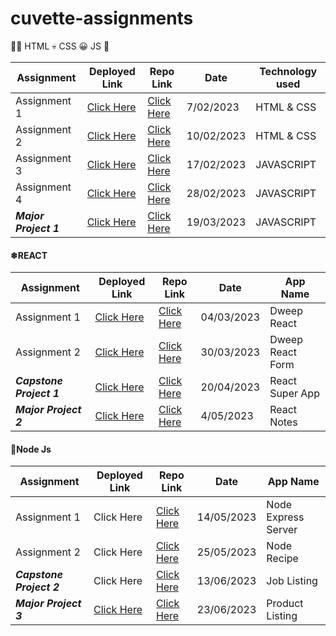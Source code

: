 
#  cuvette-assignments

👩‍💻 HTML 💀 CSS 😀 JS 🧠

| Assignment             |  Deployed Link      | Repo Link   |Date                 |  Technology used                                      |
| ----------------- | ------------------ | ------------------ |------------------------------------------------------------------ |------------------ |
| Assignment 1 | [Click Here](https://cuvette-assignments.vercel.app/) | [Click Here](https://github.com/AnkitaMalik22/cuvette-assignments/tree/master/assignment1) | 7/02/2023 | HTML & CSS
| Assignment 2 | [Click Here](https://cuvette-assignment-2.vercel.app/)  | [Click Here](https://github.com/AnkitaMalik22/cuvette-assignments/tree/master/assignment2) | 10/02/2023 | HTML & CSS
| Assignment 3 | [Click Here](https://cuvette-assignments-3.vercel.app/) | [Click Here](https://github.com/AnkitaMalik22/cuvette-assignments/tree/master/assignment3) | 17/02/2023 | JAVASCRIPT
| Assignment 4 | [Click Here](https://timer-app-ankitamalik22.vercel.app/)  | [Click Here](https://github.com/AnkitaMalik22/timer-app) | 28/02/2023 | JAVASCRIPT
| ***Major Project 1*** | [Click Here](https://stone-paper-scissor-alpha.vercel.app/)  | [Click Here](https://github.com/AnkitaMalik22/Stone-Paper-Scissor) | 19/03/2023 | JAVASCRIPT

#### ❄REACT 
| Assignment             |  Deployed Link      | Repo Link   |Date                 |  App Name                                      |
| ----------------- | ------------------ | ------------------ |------------------------------------------------------------------ |------------------ |
| Assignment 1 | [Click Here](https://react-assignment-1-xi.vercel.app/)  | [Click Here](https://github.com/AnkitaMalik22/react-assignment-1) | 04/03/2023 | Dweep React
| Assignment 2 | [Click Here](https://react-assignment-2-delta.vercel.app/)  | [Click Here](https://github.com/AnkitaMalik22/react-form) | 30/03/2023 | Dweep React Form
| ***Capstone Project 1*** | [Click Here](https://super-app-react.vercel.app/)  | [Click Here](https://github.com/AnkitaMalik22/react-super-app) | 20/04/2023 | React Super App
| ***Major Project 2*** | [Click Here](https://react-notes-ankitamalik22.vercel.app/)  | [Click Here](https://github.com/AnkitaMalik22/react-notes) | 4/05/2023 | React Notes

#### 🌿Node Js
| Assignment             |  Deployed Link      | Repo Link   |Date                 |  App Name                                      |
| ----------------- | ------------------ | ------------------ |------------------------------------------------------------------ |------------------ |
| Assignment 1 | Click Here | [Click Here](https://github.com/AnkitaMalik22/node-express-server) | 14/05/2023 | Node Express Server
| Assignment 2 | Click Here  | [Click Here](https://github.com/AnkitaMalik22/node-recipe) | 25/05/2023 | Node Recipe
| ***Capstone Project 2*** | Click Here  | [Click Here](https://github.com/AnkitaMalik22/job-listing) | 13/06/2023 | Job Listing
| ***Major Project 3*** | [Click Here](https://product-listing-ankitamalik22.vercel.app/)  | [Click Here](https://github.com/AnkitaMalik22/product-listing) |  23/06/2023 | Product Listing

